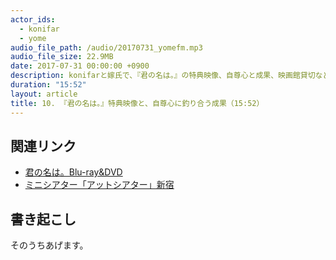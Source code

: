 ```yaml
---
actor_ids:
  - konifar
  - yome
audio_file_path: /audio/20170731_yomefm.mp3
audio_file_size: 22.9MB
date: 2017-07-31 00:00:00 +0900
description: konifarと嫁氏で、『君の名は。』の特典映像、自尊心と成果、映画館貸切などについて話しました。
duration: "15:52"
layout: article
title: 10. 『君の名は。』特典映像と、自尊心に釣り合う成果（15:52）
---
```


## 関連リンク
- [君の名は。Blu-ray&DVD](http://www.kiminona.com/bd-dvd/)
- [ミニシアター「アットシアター」新宿](https://spacemarket.com/spaces/attheatre/rooms/RJpRS0dwuyfVGN_x)

## 書き起こし

そのうちあげます。
